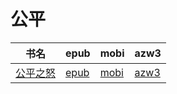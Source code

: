 # 公平

| 书名 | epub | mobi | azw3 |
| --- | --- | --- | --- |
| [公平之怒](http://ct.dalanmei.com/f/31084289-571861287-b70b65) | [epub](http://ct.dalanmei.com/f/31084289-571861287-b70b65) | [mobi](http://ct.dalanmei.com/f/31084289-571551061-10d489) | [azw3](http://ct.dalanmei.com/f/31084289-572067866-b20e9a) |
